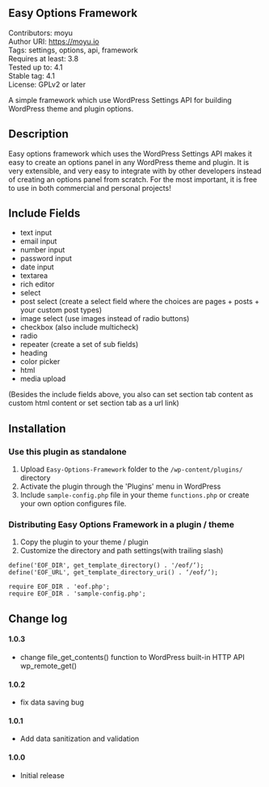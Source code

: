 ## Easy Options Framework
Contributors: moyu  
Author URI: https://moyu.io  
Tags: settings, options, api, framework  
Requires at least: 3.8  
Tested up to: 4.1  
Stable tag: 4.1   
License: GPLv2 or later

A simple framework which use WordPress Settings API for building WordPress theme and plugin options.

## Description

Easy options framework which uses the WordPress Settings API makes it easy to create an options panel in any WordPress theme and plugin. It is very extensible, and very easy to integrate with by other developers instead of creating an options panel from scratch. For the most important, it is free to use in both commercial and personal projects!

## Include Fields

- text input
- email input
- number input
- password input
- date input
- textarea
- rich editor
- select
- post select (create a select field where the choices are pages + posts + your custom post types)
- image select (use images instead of radio buttons)
- checkbox (also include multicheck)
- radio
- repeater (create a set of sub fields)
- heading
- color picker
- html
- media upload

(Besides the include fields above, you also can set section tab content as custom html content or set section tab as a url link)

## Installation

### Use this plugin as standalone

1. Upload `Easy-Options-Framework` folder to the `/wp-content/plugins/` directory
2. Activate the plugin through the 'Plugins' menu in WordPress
3. Include `sample-config.php` file in your theme `functions.php` or create your own option configures file.

### Distributing Easy Options Framework in a plugin / theme

1. Copy the plugin to your theme / plugin
2. Customize the directory and path settings(with trailing slash)

```
define('EOF_DIR', get_template_directory() . '/eof/‘);
define('EOF_URL', get_template_directory_uri() . ‘/eof/’);

require EOF_DIR . 'eof.php';
require EOF_DIR . 'sample-config.php';
```

## Change log
#### 1.0.3
- change file_get_contents() function to WordPress built-in HTTP API wp_remote_get()
#### 1.0.2
- fix data saving bug
#### 1.0.1
- Add data sanitization and validation
#### 1.0.0 
- Initial release
